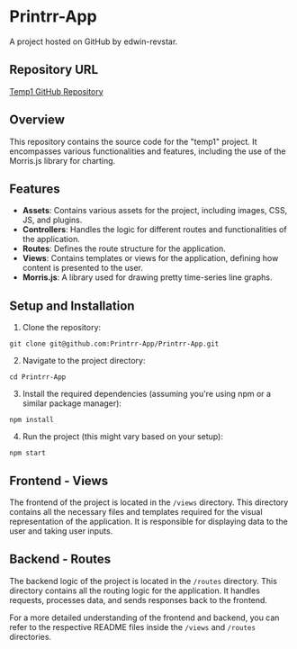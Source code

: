 # Printrr-App

A project hosted on GitHub by edwin-revstar.

## Repository URL

[Temp1 GitHub Repository](https://github.com/edwin-revstar/temp1)

## Overview

This repository contains the source code for the "temp1" project. It encompasses various functionalities and features, including the use of the Morris.js library for charting.

## Features

- **Assets**: Contains various assets for the project, including images, CSS, JS, and plugins.
- **Controllers**: Handles the logic for different routes and functionalities of the application.
- **Routes**: Defines the route structure for the application.
- **Views**: Contains templates or views for the application, defining how content is presented to the user.
- **Morris.js**: A library used for drawing pretty time-series line graphs.

## Setup and Installation

1. Clone the repository:
```
git clone git@github.com:Printrr-App/Printrr-App.git
```
2. Navigate to the project directory:
```
cd Printrr-App
```
3. Install the required dependencies (assuming you're using npm or a similar package manager):
```
npm install
```
4. Run the project (this might vary based on your setup):
```
npm start
```


## Frontend - Views

The frontend of the project is located in the `/views` directory. This directory contains all the necessary files and templates required for the visual representation of the application. It is responsible for displaying data to the user and taking user inputs.

## Backend - Routes

The backend logic of the project is located in the `/routes` directory. This directory contains all the routing logic for the application. It handles requests, processes data, and sends responses back to the frontend.

For a more detailed understanding of the frontend and backend, you can refer to the respective README files inside the `/views` and `/routes` directories.
